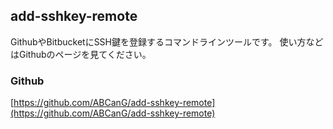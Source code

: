 add-sshkey-remote
----

GithubやBitbucketにSSH鍵を登録するコマンドラインツールです。
使い方などはGithubのページを見てください。

### Github
[https://github.com/ABCanG/add-sshkey-remote](https://github.com/ABCanG/add-sshkey-remote)

